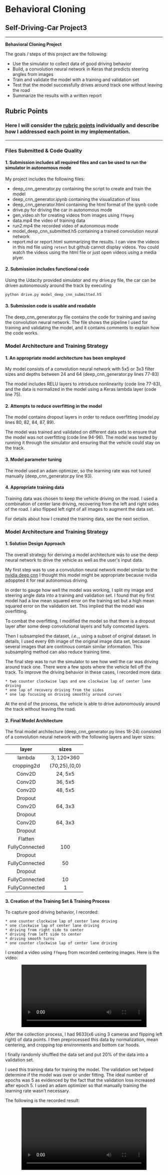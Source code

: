 # **Behavioral Cloning** 

## Self-Driving-Car Project3
---

**Behavioral Cloning Project**

The goals / steps of this project are the following:

* Use the simulator to collect data of good driving behavior
* Build, a convolution neural network in Keras that predicts steering angles from images
* Train and validate the model with a training and validation set
* Test that the model successfully drives around track one without leaving the road
* Summarize the results with a written report


[//]: # (Image References)

[image1]: ./examples/placeholder.png "Model Visualization"
[image2]: ./examples/placeholder.png "Grayscaling"
[image3]: ./examples/placeholder_small.png "Recovery Image"
[image4]: ./examples/placeholder_small.png "Recovery Image"
[image5]: ./examples/placeholder_small.png "Recovery Image"
[image6]: ./examples/placeholder_small.png "Normal Image"
[image7]: ./examples/placeholder_small.png "Flipped Image"

## Rubric Points
### Here I will consider the [rubric points](https://review.udacity.com/#!/rubrics/432/view) individually and describe how I addressed each point in my implementation.  

---
### Files Submitted & Code Quality

#### 1. Submission includes all required files and can be used to run the simulator in autonomous mode

My project includes the following files:

* deep_cnn_generator.py containing the script to create and train the model
* deep_cnn_generator.ipynb containing the visualization of loss
* deep_cnn_generator.html containing the html format of the ipynb code
* drive.py for driving the car in autonomous mode
* gen_video.sh for creating videos from images using `ffmpeg`
* data.mp4 the video of training data
* run2.mp4 the recorded video of autonomous mode
* model_deep_cnn_submitted.h5 containing a trained convolution neural network 
* report.md or report.html summarizing the results. I can view the videos in this md file using `retext` but github cannot display videos. You could watch the videos using the html file or just open videos using a media plyer.

#### 2. Submission includes functional code
Using the Udacity provided simulator and my drive.py file, the car can be driven autonomously around the track by executing

```sh
python drive.py model_deep_cnn_submitted.h5
```

#### 3. Submission code is usable and readable

The deep_cnn_generator.py file contains the code for training and saving the convolution neural network. The file shows the pipeline I used for training and validating the model, and it contains comments to explain how the code works.

### Model Architecture and Training Strategy

#### 1. An appropriate model architecture has been employed

My model consists of a convolution neural network with 5x5 or 3x3 filter sizes and depths between 24 and 64 (deep_cnn_generator.py lines 77-83) 

The model includes RELU layers to introduce nonlinearity (code line 77-83), and the data is normalized in the model using a Keras lambda layer (code line 75). 

#### 2. Attempts to reduce overfitting in the model

The model contains dropout layers in order to reduce overfitting (model.py lines 80, 82, 84, 87, 89). 

The model was trained and validated on different data sets to ensure that the model was not overfitting (code line 94-96). The model was tested by running it through the simulator and ensuring that the vehicle could stay on the track.

#### 3. Model parameter tuning

The model used an adam optimizer, so the learning rate was not tuned manually (deep_cnn_generator.py line 93).

#### 4. Appropriate training data

Training data was chosen to keep the vehicle driving on the road. I used a combination of center lane driving, recovering from the left and right sides of the road. I also flipped left right of all images to augment the data set.

For details about how I created the training data, see the next section.

### Model Architecture and Training Strategy

#### 1. Solution Design Approach

The overall strategy for deriving a model architecture was to use the deep neural network to drive the vehicle as well as the user's input data.

My first step was to use a convolution neural network model similar to the [nvidia deep cnn](https://devblogs.nvidia.com/parallelforall/deep-learning-self-driving-cars/) I thought this model might be appropriate because nvidia adoppted it for real autonomous driving.

In order to gauge how well the model was working, I split my image and steering angle data into a training and validation set. I found that my first model had a low mean squared error on the training set but a high mean squared error on the validation set. This implied that the model was overfitting. 

To combat the overfitting, I modified the model so that there is a dropout layer after some deep convolutional layers and fully connceted layers.

Then I subsampled the dataset, _i.e.,_, using a subset of original dataset. In details, I used every 6th image of the original image data set, because several images that are continous contain similar information. This subsampling method can also reduce training time.

The final step was to run the simulator to see how well the car was driving around track one. There were a few spots where the vehicle fell off the track. To improve the driving behavior in these cases, I recorded more data:

    * two counter clockwise laps and one clockwise lap of center lane driving
    * one lap of recovery driving from the sides
    * one lap focusing on driving smoothly around curves


At the end of the process, the vehicle is able to drive autonomously around the track without leaving the road.

#### 2. Final Model Architecture

The final model architecture (deep_cnn_generator.py lines 18-24) consisted of a convolution neural network with the following layers and layer sizes:

| layer         | sizes         |
|:-------------:|:-------------:|
| lambda        | 3, 120*360    |
| cropping2d    | (70,25),(0,0) |
| Conv2D        | 24, 5x5       |
| Conv2D        | 36, 5x5       |
| Conv2D        | 48, 5x5       |
| Dropout       |               |
| Conv2D        | 64, 3x3       |
| Dropout       |               |
| Conv2D        | 64, 3x3       |
| Dropout       |               |
| Flatten       |               |
| FullyConnected| 100           |
| Dropout       |               |
| FullyConnected| 50            |
| Dropout       |               |
| FullyConnected| 10            |
| FullyConnected| 1             |


#### 3. Creation of the Training Set & Training Process


To capture good driving behavior, I recorded:

    * one counter clockwise lap of center lane driving
    * one clockwise lap of center lane driving
    * driving from right side to center
    * driving from left side to center
    * driving smooth turns
    * one counter clockwise lap of center lane driving

I created a video using `ffmpeg` from recorded centering images. Here is the video:
<div style="text-align:center"><video width="400" controls><source src ="./data.mp4" | absolute_url}}' />Your browser does not support HTML5 video.</video></div>

After the collection process, I had 9633(x6 using 3 cameras and flipping left right) of data points. I then preprocessed this data by normalization, mean centering, and cropping top environments and bottom car hoods.


I finally randomly shuffled the data set and put 20% of the data into a validation set. 

I used this training data for training the model. The validation set helped determine if the model was over or under fitting. The ideal number of epochs was 5 as evidenced by the fact that the validation loss increased after epoch 5. I used an adam optimizer so that manually training the learning rate wasn't necessary.

The following is the recorded result:

<div style="text-align:center"><video width="400" controls><source src ="./run2.mp4" | absolute_url}}' />Your browser does not support HTML5 video.</video></div>

